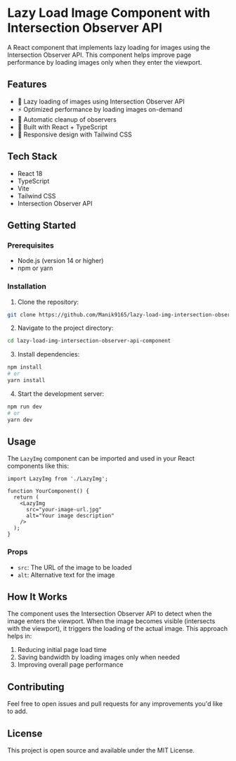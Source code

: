 # Lazy Load Image Component with Intersection Observer API

A React component that implements lazy loading for images using the Intersection Observer API. This component helps improve page performance by loading images only when they enter the viewport.

## Features

- 🎯 Lazy loading of images using Intersection Observer API
- ⚡ Optimized performance by loading images on-demand
- 🔄 Automatic cleanup of observers
- 🎨 Built with React + TypeScript
- 📱 Responsive design with Tailwind CSS

## Tech Stack

- React 18
- TypeScript
- Vite
- Tailwind CSS
- Intersection Observer API

## Getting Started

### Prerequisites

- Node.js (version 14 or higher)
- npm or yarn

### Installation

1. Clone the repository:
```bash
git clone https://github.com/Manik9165/lazy-load-img-intersection-observer-api-component.git
```

2. Navigate to the project directory:
```bash
cd lazy-load-img-intersection-observer-api-component
```

3. Install dependencies:
```bash
npm install
# or
yarn install
```

4. Start the development server:
```bash
npm run dev
# or
yarn dev
```

## Usage

The `LazyImg` component can be imported and used in your React components like this:

```tsx
import LazyImg from './LazyImg';

function YourComponent() {
  return (
    <LazyImg
      src="your-image-url.jpg"
      alt="Your image description"
    />
  );
}
```

### Props

- `src`: The URL of the image to be loaded
- `alt`: Alternative text for the image

## How It Works

The component uses the Intersection Observer API to detect when the image enters the viewport. When the image becomes visible (intersects with the viewport), it triggers the loading of the actual image. This approach helps in:

1. Reducing initial page load time
2. Saving bandwidth by loading images only when needed
3. Improving overall page performance

## Contributing

Feel free to open issues and pull requests for any improvements you'd like to add.

## License

This project is open source and available under the MIT License.
